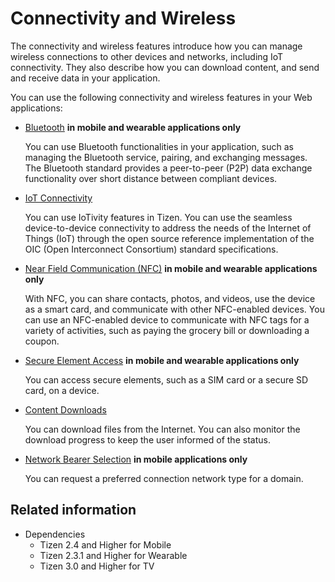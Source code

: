 # Connectivity and Wireless

The connectivity and wireless features introduce how you can manage wireless connections to other devices and networks, including IoT connectivity. They also describe how you can download content, and send and receive data in your application.

You can use the following connectivity and wireless features in your Web applications:

- [Bluetooth](./bluetooth.md) **in mobile and wearable applications only**

  You can use Bluetooth functionalities in your application, such as managing the Bluetooth service, pairing, and exchanging messages. The Bluetooth standard provides a peer-to-peer (P2P) data exchange functionality over short distance between compliant devices.

- [IoT Connectivity](./iotcon.md)

  You can use IoTivity features in Tizen. You can use the seamless device-to-device connectivity to address the needs of the Internet of Things (IoT) through the open source reference implementation of the OIC (Open Interconnect Consortium) standard specifications.

- [Near Field Communication (NFC)](./nfc.md) **in mobile and wearable applications only**

  With NFC, you can share contacts, photos, and videos, use the device as a smart card, and communicate with other NFC-enabled devices. You can use an NFC-enabled device to communicate with NFC tags for a variety of activities, such as paying the grocery bill or downloading a coupon.

- [Secure Element Access](./secure-element.md) **in mobile and wearable applications only**

  You can access secure elements, such as a SIM card or a secure SD card, on a device.

- [Content Downloads](./download.md)

  You can download files from the Internet. You can also monitor the download progress to keep the user informed of the status.

- [Network Bearer Selection](./nbs.md) **in mobile applications only**

  You can request a preferred connection network type for a domain.


## Related information
* Dependencies  
  - Tizen 2.4 and Higher for Mobile
  - Tizen 2.3.1 and Higher for Wearable
  - Tizen 3.0 and Higher for TV
